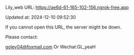 Lily_web URL: https://ae6d-61-165-102-156.ngrok-free.app

Updated at: 2024-12-10 09:52:30

If you cannot open this URL, the server might be down.

Please contact: 

goley04@foxmail.com Or Wechat:GL_yeaH